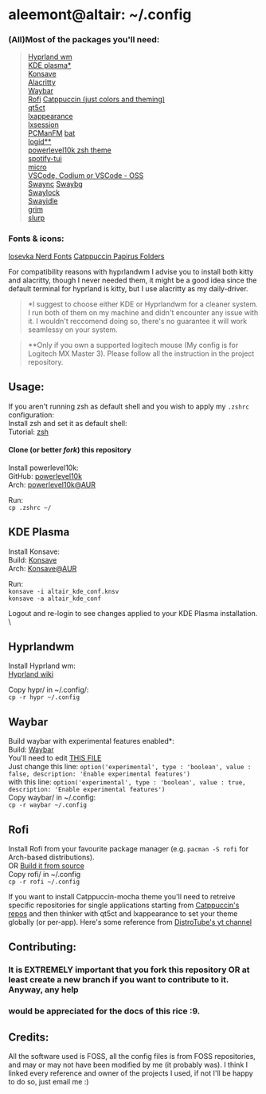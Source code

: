 # aleemont@altair: ~/.config

### (All)Most of the packages you'll need: 

>[Hyprland wm](https://wiki.hyprland.org/) \
>[KDE plasma*](https://kde.org/plasma-desktop/) \
>[Konsave](https://github.com/Prayag2/konsave) \
>[Alacritty](https://github.com/alacritty/alacritty)  \
>[Waybar](https://github.com/Alexays/Waybar) \
>[Rofi](https://github.com/davatorium/rofi) 
>[Catppuccin (just colors and theming)](https://github.com/catppuccin) \
>[qt5ct](https://archlinux.org/packages/community/x86_64/qt5ct/) \
>[lxappearance](https://github.com/lxde/lxappearance) \
>[lxsession](https://github.com/lxde/lxsession) \
>[PCManFM](https://github.com/lxde/pcmanfm) 
>[bat](https://github.com/sharkdp/bat) \
>[logid**](https://github.com/PixlOne/logiops) \
>[powerlevel10k zsh theme](https://github.com/romkatv/powerlevel10k) \
>[spotify-tui](https://github.com/Rigellute/spotify-tui) \
>[micro](https://github.com/zyedidia/micro) \
>[VSCode, Codium or VSCode - OSS](https://wiki.archlinux.org/title/Visual_Studio_Code) \
>[Swaync](https://github.com/ErikReider/SwayNotificationCenter)
>[Swaybg](https://github.com/swaywm/swaybg) \
>[Swaylock](https://github.com/swaywm/swaylock) \
>[Swayidle](https://github.com/swaywm/swayidle) \
>[grim](https://github.com/emersion/grim) \
>[slurp](https://github.com/emersion/slurp) 

### Fonts & icons:
[Iosevka Nerd Fonts](https://github.com/ryanoasis/nerd-fonts/tree/master/patched-fonts/Iosevka)
[Catppuccin Papirus Folders](https://github.com/catppuccin/papirus-folders)

For compatibility reasons with hyprlandwm I advise you to install both kitty and alacritty, though I never needed them, it might
be a good idea since the default terminal for hyprland is kitty, but I use alacritty as my daily-driver.

>*I suggest to choose either KDE or Hyprlandwm for a cleaner system. I run both of them on my machine and
>didn't encounter any issue with it. I wouldn't reccomend doing so, there's no guarantee it will work seamlessy on your system.

>**Only if you own a supported logitech mouse (My config is for Logitech MX Master 3). Please follow all the instruction in the 
>project repository.

## Usage:
If you aren't running zsh as default shell and you wish to apply my `.zshrc` configuration: \
Install zsh and set it as default shell: \
Tutorial: [zsh](https://linuxg.net/how-to-install-zsh-shell-how-to-set-it-as-a-default-login-shell/)

#### Clone (or better *fork*) this repository

Install powerlevel10k: \
GitHub: [powerlevel10k](https://github.com/romkatv/powerlevel10k#arch-linux) \
Arch: [powerlevel10k@AUR](https://archlinux.org/packages/community/x86_64/zsh-theme-powerlevel10k/) 

Run: \
`cp .zshrc ~/`

## KDE Plasma

Install Konsave: \
Build: [Konsave](https://github.com/Prayag2/konsave) \
Arch: [Konsave@AUR](https://aur.archlinux.org/packages/konsave) 

Run: \
`konsave -i altair_kde_conf.knsv`\
`konsave -a altair_kde_conf`

Logout and re-login to see changes applied to your KDE Plasma installation. \

## Hyprlandwm
Install Hyprland wm: \
[Hyprland wiki](https://wiki.hyprland.org/Getting-Started/Installation/)

Copy hypr/ in ~/.config/: \
`cp -r hypr ~/.config` 

## Waybar
Build waybar with experimental features enabled*: \
Build: [Waybar](https://github.com/Alexays/Waybar) \
 You'll need to edit [THIS FILE](https://github.com/Alexays/Waybar/blob/master/meson_options.txt) \
  Just change this line:  `option('experimental', type : 'boolean', value : false, description: 'Enable experimental features')` \
  with this line:         `option('experimental', type : 'boolean', value : true, description: 'Enable experimental features')` \
Copy waybar/ in ~/.config: \
`cp -r waybar ~/.config` 

## Rofi
Install Rofi from your favourite package manager (e.g. `pacman -S rofi` for Arch-based distributions). \
OR [Build it from source](https://github.com/davatorium/rofi) \
Copy rofi/ in ~/.config \
`cp -r rofi ~/.config` 

If you want to install Catppuccin-mocha theme you'll need to retreive specific repositories for single applications
starting from [Catppuccin's repos](https://github.com/catppuccin) and then thinker with qt5ct and lxappearance to 
set your theme globally (or per-app). Here's some reference from [DistroTube's yt channel](youtube.com/watch?v=x_Mid3_1Uzo)

## Contributing:
### It is EXTREMELY important that you fork this repository OR at least create a new branch if you want to contribute to it. Anyway, any help
### would be appreciated for the docs of this rice :9.

## Credits:
All the software used is FOSS, all the config files is from FOSS repositories, and may or may not have been modified by me (it probably was).
I think I linked every reference and owner of the projects I used, if not I'll be happy to do so, just email me :)
